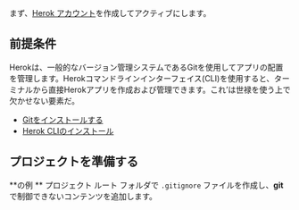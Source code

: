 まず、[Herok アカウント](https://www.heroku.com/)を作成してアクティブにします。

## 前提条件

Herokは、一般的なバージョン管理システムであるGitを使用してアプリの配置を管理します。Herokコマンドラインインターフェイス(CLI)を使用すると、ターミナルから直接Herokアプリを作成および管理できます。これ’は世禄を使う上で欠かせない要素だ。

- [Gitをインストールする](https://git-scm.com/book/en/v2/Getting-Started-Installing-Git)
- [Herok CLIのインストール](https://devcenter.heroku.com/articles/heroku-cli)

## プロジェクトを準備する

**の例 ** プロジェクト ルート フォルダで `.gitignore` ファイルを作成し、**git** で制御できないコンテンツを追加します。
